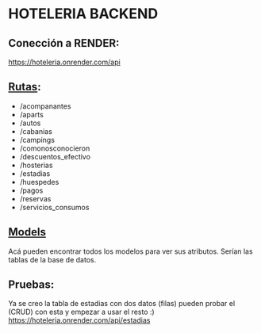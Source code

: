 # HOTELERIA BACKEND

## Conección a RENDER:
https://hoteleria.onrender.com/api

## [Rutas](https://github.com/GuillermoEQ/hoteleria/tree/main/src/routes):
* /acompanantes
* /aparts
* /autos
* /cabanias
* /campings
* /comonosconocieron
* /descuentos_efectivo
* /hosterias
* /estadias
* /huespedes
* /pagos
* /reservas
* /servicios_consumos

## [Models](https://github.com/GuillermoEQ/hoteleria/tree/main/src/models)
  Acá pueden encontrar todos los modelos para ver sus atributos. Serían las tablas de la base de datos.
  
## Pruebas:
Ya se creo la tabla de estadias con dos datos (filas) pueden probar el (CRUD) con esta y empezar a usar el resto :)
https://hoteleria.onrender.com/api/estadias
